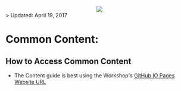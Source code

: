 <center>
<img src="https://cloudaccelerate.github.io/TTC-CommonContent/images/ttc-logo.png" />
</center>
> Updated: April 19, 2017

# Common Content:
    
## How to Access Common Content

- The Content guide is best using the Workshop's [GitHub IO Pages Website URL](https://rebrand.ly/ttccommoncontent)

